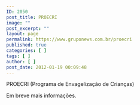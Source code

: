```yaml
---
ID: 2050
post_title: PROECRI
image: ""
post_excerpt: ""
layout: page
permalink: https://www.gruponews.com.br/proecri
published: true
categories: [ ]
tags: [ ]
author: [ ]
post_date: 2012-01-19 00:09:48
---
```

PROECRI (Programa de Envagelização de Crianças)

Em breve mais informações.
